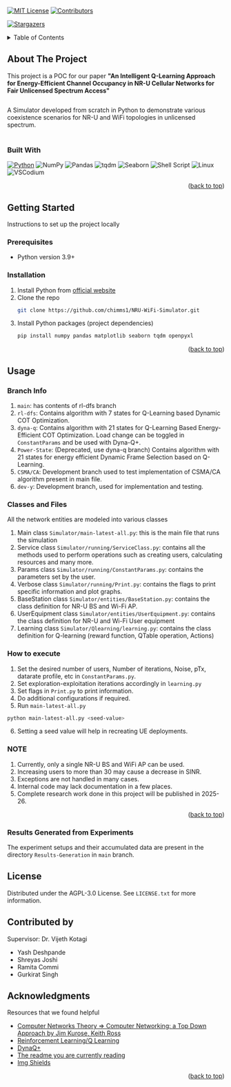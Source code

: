 <!-- Improved compatibility of back to top link: See: https://github.com/othneildrew/Best-README-Template/pull/73 -->
<a name="readme-top"></a>
<!--
*** Thanks for checking out the Best-README-Template. If you have a suggestion
*** that would make this better, please fork the repo and create a pull request
*** or simply open an issue with the tag "enhancement".
*** Don't forget to give the project a star!
*** Thanks again! Now go create something AMAZING! :D
-->



<!-- PROJECT SHIELDS -->
<!--
*** I'm using markdown "reference style" links for readability.
*** Reference links are enclosed in brackets [ ] instead of parentheses ( ).
*** See the bottom of this document for the declaration of the reference variables
*** for contributors-url, forks-url, etc. This is an optional, concise syntax you may use.
*** https://www.markdownguide.org/basic-syntax/#reference-style-links
-->
<!--[![Contributors][contributors-shield]][contributors-url]
[![Forks][forks-shield]][forks-url]
[![Stargazers][stars-shield]][stars-url]
[![Issues][issues-shield]][issues-url]-->
[![MIT License][license-shield]][license-url]
[![Contributors][contributors-shield]][contributors-url]
<!-- [![Forks][forks-shield]][forks-url] -->
[![Stargazers][stars-shield]][stars-url]

<!-- [![LinkedIn][linkedin-shield]][linkedin-url] -->



<!-- PROJECT LOGO -->
<!-- <br />
<div align="center">
  <a href="https://github.com/othneildrew/Best-README-Template">
    <img src="images/logo.png" alt="Logo" width="80" height="80">
  </a>

  <h3 align="center">Best-README-Template</h3>

  <p align="center">
    An awesome README template to jumpstart your projects!
    <br />
    <a href="https://github.com/othneildrew/Best-README-Template"><strong>Explore the docs »</strong></a>
    <br />
    <br />
    <a href="https://github.com/othneildrew/Best-README-Template">View Demo</a>
    ·
    <a href="https://github.com/othneildrew/Best-README-Template/issues">Report Bug</a>
    ·
    <a href="https://github.com/othneildrew/Best-README-Template/issues">Request Feature</a>
  </p>
</div> -->



<!-- TABLE OF CONTENTS -->
<details>
  <summary>Table of Contents</summary>
  <ol>
    <li>
      <a href="#about-the-project">About The Project</a>
      <ul>
        <li><a href="#built-with">Built With</a></li>
      </ul>
    </li>
    <li>
      <a href="#getting-started">Getting Started</a>
      <ul>
        <li><a href="#prerequisites">Prerequisites</a></li>
        <li><a href="#installation">Installation</a></li>
      </ul>
    </li>
    <li><a href="#usage">Usage</a></li>
    <li><a href="#branch-info">Information on git branches</a></li>
    <!-- <li><a href="#roadmap">Roadmap</a></li>
    <li><a href="#contributing">Contributing</a></li> -->
    <li><a href="#license">License</a></li>
    <li><a href="#developed-by">Developed by</a></li>
    <li><a href="#acknowledgments">Acknowledgments</a></li>
  </ol>
</details>



<!-- ABOUT THE PROJECT -->
## About The Project

<!-- [![Product Name Screen Shot][product-screenshot]](https://example.com) -->

This project is a POC for our paper **"An Intelligent Q-Learning Approach for Energy-Efficient Channel Occupancy in NR-U Cellular Networks for Fair Unlicensed Spectrum Access"** 
```
```
A Simulator developed from scratch in Python to demonstrate various coexistence scenarios for NR-U and WiFi topologies in unlicensed spectrum. <br><br>

<!-- <p align="right">(<a href="#readme-top">back to top</a>)</p> -->



### Built With


[![Python][python.com]][python-url]
![NumPy](https://img.shields.io/badge/numpy-%23013243.svg?style=for-the-badge&logo=numpy&logoColor=white)
![Pandas](https://img.shields.io/badge/pandas-%23150458.svg?style=for-the-badge&logo=pandas&logoColor=white)
![tqdm](https://img.shields.io/badge/tqdm-%23FFD43B.svg?style=for-the-badge&logo=python&logoColor=black)
![Seaborn](https://img.shields.io/badge/seaborn-%2300CED1.svg?style=for-the-badge&logoColor=white)
![Shell Script](https://img.shields.io/badge/shell_script-%23121011.svg?style=for-the-badge&logo=gnu-bash&logoColor=white)
![Linux](https://img.shields.io/badge/linux-%23000000.svg?style=for-the-badge&logo=linux&logoColor=white)
![VSCodium](https://img.shields.io/badge/VSCodium-%23007ACC.svg?style=for-the-badge&logo=vscodium&logoColor=white)


<p align="right">(<a href="#readme-top">back to top</a>)</p>



<!-- GETTING STARTED -->
## Getting Started
Instructions to set up the project locally

### Prerequisites

* Python version 3.9+

### Installation

1. Install Python from [official website](https://www.python.org/)
2. Clone the repo
   ```sh
   git clone https://github.com/chimms1/NRU-WiFi-Simulator.git
   ```
3. Install Python packages (project dependencies)
   ```sh
   pip install numpy pandas matplotlib seaborn tqdm openpyxl
   ```

<p align="right">(<a href="#readme-top">back to top</a>)</p>



<!-- USAGE EXAMPLES -->
## Usage

### Branch Info
1. `main`: has contents of rl-dfs branch
2. `rl-dfs`: Contains algorithm with 7 states for Q-Learning based Dynamic COT Optimization.
3. `dyna-q`: Contains algorithm with 21 states for  Q-Learning Based Energy-Efficient COT Optimization. Load change can be toggled in `ConstantParams` and be used with Dyna-Q+.
4. `Power-State`: (Deprecated, use dyna-q branch) Contains algorithm with 21 states for energy efficient Dynamic Frame Selection based on Q-Learning. 
5. `CSMA/CA`: Development branch used to test implementation of CSMA/CA algorithm present in main file.
6. `dev-y`: Development branch, used for implementation and testing.

### Classes and Files
All the network entities are modeled into various classes

1. Main class `Simulator/main-latest-all.py`: this is the main file that runs the simulation
2. Service class `Simulator/running/ServiceClass.py`: contains all the methods used to perform operations such as creating users, calculating resources and many more.
3. Params class `Simulator/running/ConstantParams.py`: contains the parameters set by the user.
4. Verbose class `Simulator/running/Print.py`: contains the flags to print specific information and plot graphs.
5. BaseStation class `Simulator/entities/BaseStation.py`: contains the class definition for NR-U BS and Wi-Fi AP.
6. UserEquipment class `Simulator/entities/UserEquipment.py`: contains the class definition for NR-U and Wi-Fi User equipment
7. Learning class `Simulator/Qlearning/learning.py`: contains the class definition for Q-learning (reward function, QTable operation, Actions)


### How to execute
1. Set the desired number of users, Number of iterations, Noise, pTx, datarate profile, etc in `ConstantParams.py`.
2. Set exploration-exploitation iterations accordingly in `learning.py`
3. Set flags in `Print.py` to print information.
4. Do additional configurations if required.
5. Run `main-latest-all.py`
 ```sh
python main-latest-all.py <seed-value>
 ```
6. Setting a seed value will help in recreating UE deployments.


### NOTE
1. Currently, only a single NR-U BS and WiFi AP can be used.
2. Increasing users to more than 30 may cause a decrease in SINR.
3. Exceptions are not handled in many cases.
4. Internal code may lack documentation in a few places.
5. Complete research work done in this project will be published in 2025-26.

<p align="right">(<a href="#readme-top">back to top</a>)</p>

### Results Generated from Experiments

The experiment setups and their accumulated data are present in the directory `Results-Generation` in `main` branch.


<!-- ROADMAP -->
<!-- ## Roadmap

- [x] Add Changelog
- [x] Add back to top links
- [ ] Add Additional Templates w/ Examples
- [ ] Add "components" document to easily copy & paste sections of the readme
- [ ] Multi-language Support
    - [ ] Chinese
    - [ ] Spanish

See the [open issues](https://github.com/othneildrew/Best-README-Template/issues) for a full list of proposed features (and known issues).

<p align="right">(<a href="#readme-top">back to top</a>)</p> -->



<!-- CONTRIBUTING -->
<!-- ## Contributing

Contributions are what makes the open source community such an amazing place to learn, inspire, and create. Any contributions you make are **greatly appreciated**.

If you have a suggestion that would make this better, please fork the repo and create a pull request. You can also simply open an issue with the tag "enhancement".
Don't forget to give the project a star! Thanks again!

1. Fork the Project
2. Create your Feature Branch (`git checkout -b feature/AmazingFeature`)
3. Commit your Changes (`git commit -m 'Add some AmazingFeature'`)
4. Push to the Branch (`git push origin feature/AmazingFeature`)
5. Open a Pull Request

<p align="right">(<a href="#readme-top">back to top</a>)</p> -->



<!-- LICENSE -->
## License

Distributed under the AGPL-3.0 License. See `LICENSE.txt` for more information.

<!-- <p align="right">(<a href="#readme-top">back to top</a>)</p> -->



<!-- CONTACT -->
## Contributed by

Supervisor: Dr. Vijeth Kotagi
* Yash Deshpande
* Shreyas Joshi
* Ramita Commi
* Gurkirat Singh

<!-- <p align="right">(<a href="#readme-top">back to top</a>)</p> -->



<!-- ACKNOWLEDGMENTS -->
## Acknowledgments

Resources that we found helpful

* [Computer Networks Theory => Computer Networking: a Top Down Approach by Jim Kurose, Keith Ross](https://gaia.cs.umass.edu/kurose_ross/index.php)
* [Reinforcement Learning/Q Learning](https://www.coursera.org/learn/unsupervised-learning-recommenders-reinforcement-learning)
* [DynaQ+](https://notesonai.com/Dyna-Q+-+Planning+and+Learning)
* [The readme you are currently reading](https://github.com/othneildrew/Best-README-Template)
* [Img Shields](https://shields.io)

<p align="right">(<a href="#readme-top">back to top</a>)</p>



<!-- MARKDOWN LINKS & IMAGES -->
<!-- https://www.markdownguide.org/basic-syntax/#reference-style-links -->
[contributors-shield]: https://img.shields.io/github/contributors/Chimms1/NRU-WiFi-Simulator.svg?style=for-the-badge
[contributors-url]: https://github.com/chimms1/NRU-WiFi-Simulator/graphs/contributors
<!-- [forks-shield]: https://img.shields.io/github/forks/othneildrew/Best-README-Template.svg?style=for-the-badge
[forks-url]: https://github.com/othneildrew/Best-README-Template/network/members -->
[stars-shield]: https://img.shields.io/github/stars/Chimms1/NRU-WiFi-Simulator.svg?style=for-the-badge
[stars-url]: https://github.com/chimms1/NRU-WiFi-Simulator/stargazers

[license-shield]: https://img.shields.io/github/license/Chimms1/NRU-WiFi-Simulator.svg?style=for-the-badge
[license-url]: https://github.com/chimms1/NRU-WiFi-Simulator/blob/main/LICENSE.txt
[linkedin-shield]: https://img.shields.io/badge/-LinkedIn-black.svg?style=for-the-badge&logo=linkedin&colorB=555
<!-- [linkedin-url]: https://in.linkedin.com/in/yash-deshpande-410567270 -->



[python.com]: https://img.shields.io/badge/python-3670A0?style=for-the-badge&logo=python&logoColor=ffdd54
[python-url]: https://www.python.org/






[product-screenshot]: images/screenshot.png

